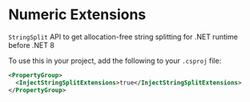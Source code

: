 # Numeric Extensions

`StringSplit` API to get allocation-free string splitting for .NET runtime before .NET 8

To use this in your project, add the following to your `.csproj` file:

```xml
<PropertyGroup>
  <InjectStringSplitExtensions>true</InjectStringSplitExtensions>
</PropertyGroup>
```
